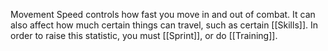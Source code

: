 Movement Speed controls how fast you move in and out of combat. It can also affect how much certain things can travel, such as certain [[Skills]]. In order to raise this statistic, you must [[Sprint]], or do [[Training]]. 